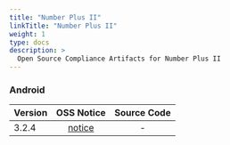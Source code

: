```yaml
---
title: "Number Plus II"
linkTitle: "Number Plus II"
weight: 1
type: docs
description: >
  Open Source Compliance Artifacts for Number Plus II
---
```


### Android

| Version | OSS Notice | Source Code |
|---|:---:|:---:|
| 3.2.4 | [notice](https://opensource.sktelecom.com/compliance_artifacts/numberplus2/android/3.2.4/Numberplus2_android_3.2.4_OSS_Notice.html)  | - |